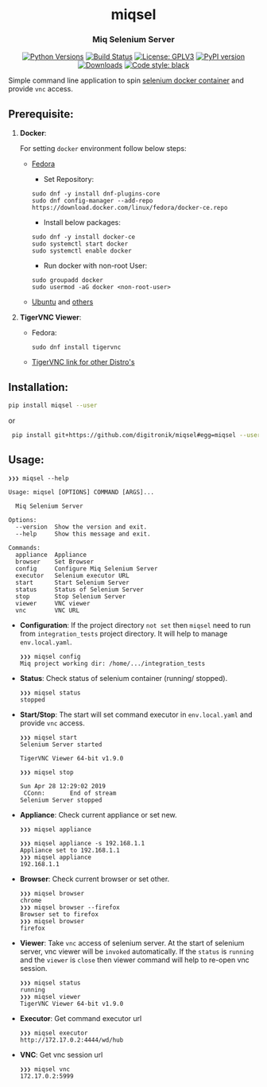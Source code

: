 <h1 align="center"> miqsel</h2>
<h3 align="center">Miq Selenium Server</h3>

<p align="center">
<a href="https://pypi.org/project/miqsel"><img alt="Python Versions"
src="https://img.shields.io/pypi/pyversions/miqsel.svg?style=flat"></a>
<a href="https://travis-ci.org/digitronik/miqsel"><img alt="Build Status"
src="https://travis-ci.com/digitronik/miqsel.svg?branch=master"></a>
<a href="https://github.com/digitronik/miqsel/blob/master/LICENSE"><img alt="License: GPLV3"
src="https://img.shields.io/pypi/l/miqsel.svg?version=latest"></a>
<a href="https://pypi.org/project/miqsel/#history"><img alt="PyPI version"
src="https://badge.fury.io/py/miqsel.svg"></a>
<a href="https://pepy.tech/project/miqsel"><img alt="Downloads"
src="https://pepy.tech/badge/miqsel"></a>
<a href="https://pypi.org/project/black"><img alt="Code style: black"
src="https://img.shields.io/badge/code%20style-black-000000.svg"></a>
</p>

Simple command line application to spin [selenium docker container](https://hub.docker.com/r/cfmeqe/cfme_sel_stable) and provide `vnc` access.


## Prerequisite:
1. **Docker**:

    For setting `docker` environment follow below steps:

    - [Fedora](https://developer.fedoraproject.org/tools/docker/docker-installation.html)

        * Set Repository:
        ```
        sudo dnf -y install dnf-plugins-core
        sudo dnf config-manager --add-repo https://download.docker.com/linux/fedora/docker-ce.repo
        ```

        * Install below packages:

        ```
        sudo dnf -y install docker-ce
        sudo systemctl start docker
        sudo systemctl enable docker
        ```

        * Run docker with non-root User:
        ```
        sudo groupadd docker
        sudo usermod -aG docker <non-root-user>
        ```

    - [Ubuntu](https://docs.docker.com/install/linux/docker-ce/ubuntu/) and [others](https://docs.docker.com/install/)

2. **TigerVNC Viewer**:
    - Fedora:
        ```
        sudo dnf install tigervnc
        ```
    - [TigerVNC link for other Distro's](http://tigervnc.bphinz.com/nightly/)

## Installation:
```bash
pip install miqsel --user
```
or
```bash
 pip install git+https://github.com/digitronik/miqsel#egg=miqsel --user
```

## Usage:

```shell
❯❯❯ miqsel --help

Usage: miqsel [OPTIONS] COMMAND [ARGS]...

  Miq Selenium Server

Options:
  --version  Show the version and exit.
  --help     Show this message and exit.

Commands:
  appliance  Appliance
  browser    Set Browser
  config     Configure Miq Selenium Server
  executor   Selenium executor URL
  start      Start Selenium Server
  status     Status of Selenium Server
  stop       Stop Selenium Server
  viewer     VNC viewer
  vnc        VNC URL
```

- **Configuration**:
If the project directory `not set` then `miqsel` need to run from `integration_tests` project directory.  It will help to manage `env.local.yaml`.

    ```shell
    ❯❯❯ miqsel config
    Miq project working dir: /home/.../integration_tests
    ```

- **Status**:
Check status of selenium container (running/ stopped).
    ```shell
    ❯❯❯ miqsel status
    stopped
    ```

- **Start/Stop**:
The start will set command executor in `env.local.yaml` and provide `vnc` access.
    ```shell
    ❯❯❯ miqsel start
    Selenium Server started

    TigerVNC Viewer 64-bit v1.9.0

    ❯❯❯ miqsel stop

    Sun Apr 28 12:29:02 2019
     CConn:       End of stream
    Selenium Server stopped
    ```

- **Appliance**:
Check current appliance or set new.
    ```shell
    ❯❯❯ miqsel appliance

    ❯❯❯ miqsel appliance -s 192.168.1.1
    Appliance set to 192.168.1.1
    ❯❯❯ miqsel appliance
    192.168.1.1
    ```

- **Browser**:
Check current browser or set other.
    ```shell
    ❯❯❯ miqsel browser
    chrome
    ❯❯❯ miqsel browser --firefox
    Browser set to firefox
    ❯❯❯ miqsel browser
    firefox
    ```

- **Viewer**:
Take `vnc` access of selenium server. At the start of selenium server, vnc viewer will be `invoked` automatically.
If the `status` is `running` and the `viewer` is `close` then viewer command will help to re-open vnc session.

    ```shell
    ❯❯❯ miqsel status
    running
    ❯❯❯ miqsel viewer
    TigerVNC Viewer 64-bit v1.9.0
    ```

- **Executor**:
Get command executor url
    ```shell
    ❯❯❯ miqsel executor
    http://172.17.0.2:4444/wd/hub
    ```

- **VNC**:
Get vnc session url
    ```shell
    ❯❯❯ miqsel vnc
    172.17.0.2:5999
    ```
